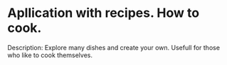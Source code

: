 # Apllication with recipes. How to cook. 
Description: Explore many dishes and create your own. Usefull for those who like to cook themselves.
